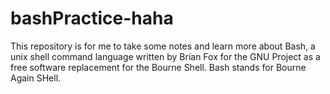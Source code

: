 # bashPractice-haha
This repository is for me to take some notes and learn more about Bash, a unix shell command language written by Brian Fox for the GNU Project as a free software replacement for the Bourne Shell. Bash stands for Bourne Again SHell.
